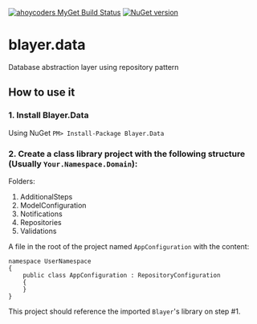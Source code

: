 [![ahoycoders MyGet Build Status](https://www.myget.org/BuildSource/Badge/ahoycoders?identifier=d9e9494f-d9a8-4195-9904-81ce8e3d8a60)](https://www.myget.org/)
[![NuGet version](https://badge.fury.io/nu/blayer.data.png)](https://badge.fury.io/nu/blayer.data)
# blayer.data
Database abstraction layer using repository pattern

## How to use it
### 1. Install Blayer.Data
Using NuGet `PM> Install-Package Blayer.Data`

### 2. Create a class library project with the following structure (Usually `Your.Namespace.Domain`):

Folders:

1. AdditionalSteps
2. ModelConfiguration
3. Notifications
4. Repositories
5. Validations

A file in the root of the project named `AppConfiguration` with the content:

```
namespace UserNamespace
{
    public class AppConfiguration : RepositoryConfiguration
    {
    }
}
```

This project should reference the imported `Blayer`'s library on step #1.
